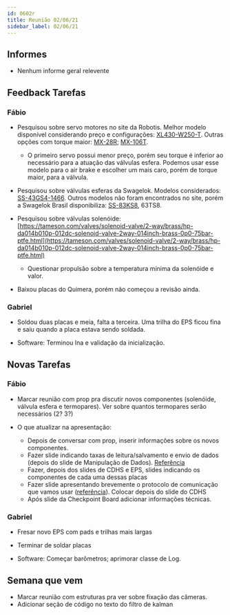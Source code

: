 ```yaml
---
id: 0602r
title: Reunião 02/06/21
sidebar_label: 02/06/21
---
```


## Informes
- Nenhum informe geral relevente

## Feedback Tarefas
### Fábio
- Pesquisou sobre servo motores no site da Robotis. Melhor modelo disponível considerando preço e configurações: [XL430-W250-T](http://en.robotis.com/shop_en/item.php?it_id=902-0135-000#sit_inf). Outras opções com torque maior: [MX-28R](http://en.robotis.com/shop_en/item.php?it_id=902-0064-000#sit_inf); [MX-106T](http://en.robotis.com/shop_en/item.php?it_id=902-0061-000).
    - O primeiro servo possui menor preço, porém seu torque é inferior ao necessário para a atuação das válvulas esfera. Podemos usar esse modelo para o air brake e escolher um mais caro, porém de torque maior, para a válvula.

- Pesquisou sobre válvulas esferas da Swagelok. Modelos considerados: [SS-43GS4-1466](https://products.swagelok.com/en/c/2-way-straight-pattern/p/SS-43GS4-1466?q=ball%20valve%201/2). Outros modelos não foram encontrados no site, porém a Swagelok Brasil disponibiliza: [SS-83KS8](https://products.swagelok.com/en/c/2-way-straight-pattern/p/SS-83KS8), 63TS8.

- Pesquisou sobre válvulas solenóide: [https://tameson.com/valves/solenoid-valve/2-way/brass/hp-da014b010p-012dc-solenoid-valve-2way-014inch-brass-0p0-75bar-ptfe.html](https://tameson.com/valves/solenoid-valve/2-way/brass/hp-da014b010p-012dc-solenoid-valve-2way-014inch-brass-0p0-75bar-ptfe.html)
    - Questionar propulsão sobre a temperatura mínima da solenóide e valor.

- Baixou placas do Quimera, porém não começou a revisão ainda.

### Gabriel
- Soldou duas placas e meia, falta a terceira. Uma trilha do EPS ficou fina e saiu quando a placa estava sendo soldada.

- Software: Terminou Ina e validação da inicialização.

## Novas Tarefas
### Fábio
- Marcar reunião com prop pra discutir novos componentes (solenóide, válvula esfera e termopares). Ver sobre quantos termopares serão necessários (2? 3?)

- O que atualizar na apresentação:
    - Depois de conversar com prop, inserir informações sobre os novos componentes.
    - Fazer slide indicando taxas de leitura/salvamento e envio de dados (depois do slide de Manipulação de Dados). [Referência](https://gabrielaleks.github.io/avionicsdocumentation/docs/reuniao/21/0503i)
    - Fazer, depois dos slides de CDHS e EPS, slides indicando os componentes de cada uma dessas placas
    - Fazer slide apresentando brevemente o protocolo de comunicação que vamos usar ([referência](https://gabrielaleks.github.io/avionicsdocumentation/docs/reuniao/21/0503i)). Colocar depois do slide do CDHS
    - Após slide da Checkpoint Board adicionar informações técnicas.

### Gabriel
- Fresar novo EPS com pads e trilhas mais largas

- Terminar de soldar placas

- Software: Começar barômetros; aprimorar classe de Log.

## Semana que vem
- Marcar reunião com estruturas pra ver sobre fixação das câmeras. 
- Adicionar seção de código no texto do filtro de kalman